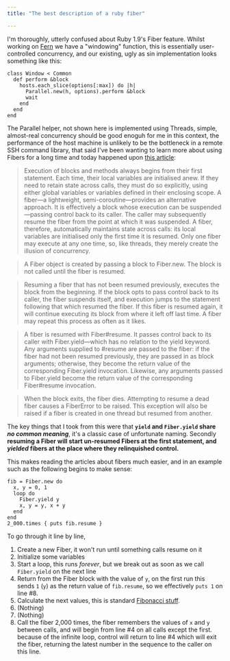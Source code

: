 ```yaml
---
title: "The best description of a ruby fiber"

---
```


I'm thoroughly, utterly confused about Ruby 1.9's Fiber feature. Whilst
working on [Fern] we have a "windowing" function, this is essentially
user-controlled concurrency, and our existing, ugly as sin implementation
looks something like this:

    class Window < Common
      def perform &block
        hosts.each_slice(options[:max]) do |h|
          Parallel.new(h, options).perform &block
          wait
        end
      end
    end

The Parallel helper, not shown here is implemented using Threads, simple,
almost-real concurrency should be good enoguh for me in this context, the
performance of the host machine is unlikely to be the bottleneck in a remote
SSH command library, that said I've been wanting to learn more about using
Fibers for a long time and today happened upon [this article][1]:

> Execution of blocks and methods always begins from their first statement.
> Each time, their local variables are initialised anew. If they need to
> retain state across calls, they must do so explicitly, using either global
> variables or variables defined in their enclosing scope. A fiber—a
> lightweight, semi-coroutine—provides an alternative approach. It is
> effectively a block whose execution can be suspended—passing control back to
> its caller. The caller may subsequently resume the fiber from the point at
> which it was suspended. A fiber, therefore, automatically maintains state
> across calls: its local variables are initialised only the first time it is
> resumed. Only one fiber may execute at any one time, so, like threads, they
> merely create the illusion of concurrency.

> A Fiber object is created by passing a block to Fiber.new. The block is not
> called until the fiber is resumed.

> Resuming a fiber that has not been resumed previously, executes the block
> from the beginning. If the block opts to pass control back to its caller,
> the fiber suspends itself, and execution jumps to the statement following
> that which resumed the fiber. If this fiber is resumed again, it will
> continue executing its block from where it left off last time. A fiber may
> repeat this process as often as it likes.

> A fiber is resumed with Fiber#resume. It passes control back to its caller
> with Fiber.yield—which has no relation to the yield keyword. Any arguments
> supplied to #resume are passed to the fiber: if the fiber had not been resumed
> previously, they are passed in as block arguments; otherwise, they become the
> return value of the corresponding Fiber.yield invocation. Likewise, any
> arguments passed to Fiber.yield become the return value of the corresponding
> Fiber#resume invocation.

> When the block exits, the fiber dies. Attempting to resume a dead fiber causes
> a FiberError to be raised. This exception will also be raised if a fiber is
> created in one thread but resumed from another.

The key things that I took from this were that **`yield` and `Fiber.yield` share
<em>no common meaning</em>**, it's a classic case of unfortunate naming. Secondly **resuming a
Fiber will start un-resumed Fibers at the first statement, and
<em>yielded</em>
fibers at the place where they relinquished control.**

This makes reading the articles about fibers much easier, and in an example
such as the following begins to make sense:

    fib = Fiber.new do
      x, y = 0, 1
      loop do
        Fiber.yield y
        x, y = y, x + y
      end
    end
    2_000.times { puts fib.resume }

To go through it line by line,

1. Create a new Fiber, it won't run until something calls resume on it
2. Initialize some variables
3. Start a loop, this runs *forever*, but we break out as soon as we
    call `Fiber.yield` on the next line
4. Return from the Fiber block with the value of `y`, on the first
    run this sends `1` (`y`) as the return value of `fib.resume`,
    so we effectively `puts 1` on line #8.
5. Calculate the next values, this is standard [Fibonacci stuff].
6. (Nothing)
7. (Nothing)
8. Call the fiber 2,000 times, the fiber remembers the values of `x` and `y`
    between calls, and will begin from line #4 on all calls except the first.
    because of the infinite loop, control will return to line #4 which will
    exit the fiber, returning the latest number in the sequence to the caller
    on this line.

[Fern]:             http://www.rubygems.org/search?query=fern
[Fibonacci Stuff]:  http://en.wikipedia.org/wiki/Fibonacci_number
[1]:                http://ruby.runpaint.org/concurrency
